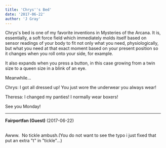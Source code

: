 ```yaml
---
title: 'Chrys''s Bed'
date: '2017-06-22'
author: 'J Gray'
---
```


<p>Chrys's bed is one of my favorite inventions in Mysteries of the Arcana. It is, essentially, a soft force field which immediately molds itself based on sensor readings of your body to fit not only what you need, physiologically, but what you need at that exact moment based on your present position so it changes when you roll onto your side, for example.</p><p>It also expands when you press a button, in this case growing from a twin size to a queen size in a blink of an eye.</p><p>Meanwhile...</p><p>Chrys: I got all dressed up! You just wore the underwear you always wear!</p><p>Theresa: I changed my panties! I normally wear boxers!</p><p>See you Monday!</p>

---
**Fairportfan (Guest)** (2017-06-22)

<br>Awww. &nbsp;No tickle ambush.(You do not want to see the typo i just fixed that put an extra "t" in "tickle"...)

